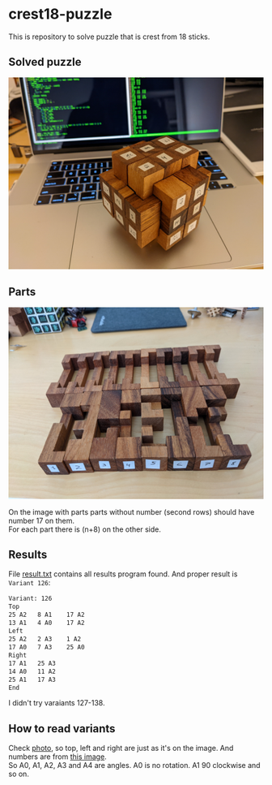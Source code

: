 # crest18-puzzle
This is repository to solve puzzle that is crest from 18 sticks.  

## Solved puzzle
![Solved 18 parts crest](./solved.jpg "Solved 18 parts crest puzzle")

## Parts
![Parts](./parts.jpg "Parts")

On the image with parts parts without number (second rows) should have number 17 on them.  
For each part there is (n+8) on the other side.  

## Results
File [result.txt](./result.txt) contains all results program found. And proper result is `Variant 126`:
```
Variant: 126
Top
25 A2	8 A1	17 A2
13 A1	4 A0	17 A2
Left
25 A2	2 A3	1 A2
17 A0	7 A3	25 A0
Right
17 A1	25 A3
14 A0	11 A2
25 A1	17 A3
End
```
I didn't try varaiants 127-138.

## How to read variants

Check [photo](./crest-18-puzzle.png), so top, left and right are just as it's on the image. And numbers are from [this image](./parts.jpg).  
So A0, A1, A2, A3 and A4 are angles. A0 is no rotation. A1 90 clockwise and so on.

